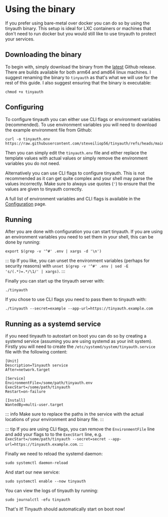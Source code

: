 # Using the binary

If you prefer using bare-metal over docker you can do so by using the tinyauth binary. This setup is ideal for LXC containers or machines that don't need to run docker but you would still like to use tinyauth to protect your services.

## Downloading the binary

To begin with, simply download the binary from the [latest](https://github.com/steveiliop56/tinyauth/releases/latest) Github release. There are builds available for both arm64 and amd64 linux machines. I suggest renaming the binary to `tinyauth` as that's what we will use for the rest of this guide. I also suggest ensuring that the binary is executable:

```shellscript
chmod +x tinyauth
```

## Configuring

To configure tinyauth you can either use CLI flags or environment variables (recommended). To use environment variables you will need to download the example environment file from Github:

```shellscript
curl -o tinyauth.env https://raw.githubusercontent.com/steveiliop56/tinyauth/refs/heads/main/.env.example
```

Then you can simply edit the `tinyauth.env` file and either replace the template values with actual values or simply remove the environment variables you do not need.

Alternatively you can use CLI flags to configure tinyauth. This is not recommended as it can get quite complex and your shell may parse the values incorrectly. Make sure to always use quotes (`'`) to ensure that the values are given to tinyauth correctly.

A full list of environment variables and CLI flags is available in the [Configuration](/docs/reference/configuration.md) page.

## Running

After you are done with configuration you can start tinyauth. If you are using an environment variables you need to set them in your shell, this can be done by running:

```shellscript
export $(grep -v '^#' .env | xargs -d '\n')
```

::: tip
If you like, you can unset the environment variables (perhaps for security reasons) with `unset $(grep -v '^#' .env | sed -E 's/(.*)=.*/\1/' | xargs)`.
:::

Finally you can start up the tinyauth server with:

```shellscript
./tinyauth
```

If you chose to use CLI flags you need to pass them to tinyauth with:

```shellscript
./tinyauth --secret=example --app-url=https://tinyauth.example.com
```

## Running as a systemd service

if you need tinyauth to autostart on boot you can do so by creating a systemd service (assuming you are using systemd as your init system). Firstly you will need to create the `/etc/systemd/system/tinyauth.service` file with the following content:

```
[Unit]
Description=Tinyauth service
After=network.target

[Service]
EnvironmentFile=/some/path/tinyauth.env
ExecStart=/some/path/tinyauth
Restart=on-failure

[Install]
WantedBy=multi-user.target
```

::: info
Make sure to replace the paths in the service with the actual locations of your environment and binary file.
:::

::: tip
If you are using CLI flags, you can remove the `EnvironmentFile` line and add your flags to to the `ExecStart` line, e.g. `ExecStart=/some/path/tinyauth --secret=secret --app-url=https://tinyauth.example.com`.
:::

Finally we need to reload the systemd daemon:

```shellscript
sudo systemctl daemon-reload
```

And start our new service:

```shellscript
sudo systemctl enable --now tinyauth
```

You can view the logs of tinyauth by running:

```shellscript
sudo journalctl -efu tinyauth
```

That's it! Tinyauth should automatically start on boot now!
